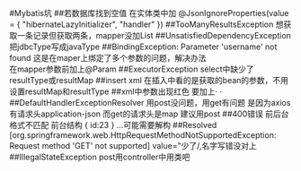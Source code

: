#Mybatis坑
##若数据库找到空值
在实体类中加
@JsonIgnoreProperties(value = { "hibernateLazyInitializer", "handler" })
##TooManyResultsException
想获取一条记录但获取两条，mapper没加List
##UnsatisfiedDependencyException
把jdbcType写成javaType
##BindingException: Parameter 'username' not found
这是在maper上绑定了多个参数的问题，解决办法  
在mapper参数前加上@Param
##ExecutorException
select中缺少了resultType或resultMap
##insert xml
在插入中看的是获取的bean的参数，不用设置resultMap和resultType
##xml中参数出现红色
要加上· ·
##DefaultHandlerExceptionResolver
用post没问题，用get有问题
是因为axios有请求头application-json
而get的请求头是map
建议用post
##400错误
前后台格式不匹配
前台结构
{
	id:23
}
...可能需要解构
##Resolved [org.springframework.web.HttpRequestMethodNotSupportedException: Request method 'GET' not supported]
value="少了/,名字写错没对上
##IllegalStateException
post用controller中用类吧